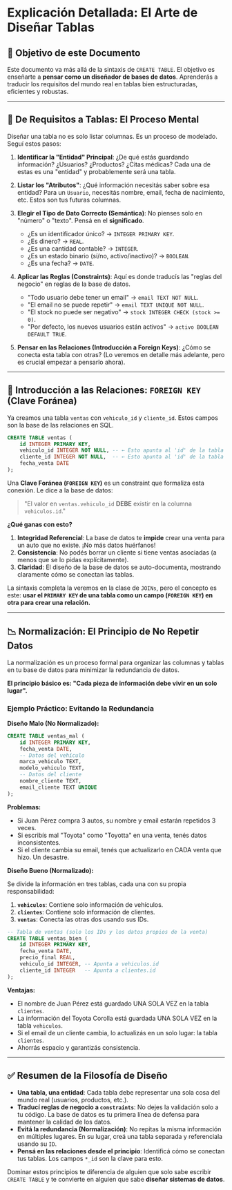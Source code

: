 # Explicación Detallada: El Arte de Diseñar Tablas

## 🎯 Objetivo de este Documento

Este documento va más allá de la sintaxis de `CREATE TABLE`. El objetivo es enseñarte a **pensar como un diseñador de bases de datos**. Aprenderás a traducir los requisitos del mundo real en tablas bien estructuradas, eficientes y robustas.

---

## 🎨 De Requisitos a Tablas: El Proceso Mental

Diseñar una tabla no es solo listar columnas. Es un proceso de modelado. Seguí estos pasos:

1.  **Identificar la "Entidad" Principal**: ¿De qué estás guardando información? ¿Usuarios? ¿Productos? ¿Citas médicas? Cada una de estas es una "entidad" y probablemente será una tabla.

2.  **Listar los "Atributos"**: ¿Qué información necesitás saber sobre esa entidad? Para un `Usuario`, necesitás nombre, email, fecha de nacimiento, etc. Estos son tus futuras columnas.

3.  **Elegir el Tipo de Dato Correcto (Semántica)**: No pienses solo en "número" o "texto". Pensá en el **significado**.
    *   ¿Es un identificador único? -> `INTEGER PRIMARY KEY`.
    *   ¿Es dinero? -> `REAL`.
    *   ¿Es una cantidad contable? -> `INTEGER`.
    *   ¿Es un estado binario (sí/no, activo/inactivo)? -> `BOOLEAN`.
    *   ¿Es una fecha? -> `DATE`.

4.  **Aplicar las Reglas (Constraints)**: Aquí es donde traducís las "reglas del negocio" en reglas de la base de datos.
    *   "Todo usuario debe tener un email" -> `email TEXT NOT NULL`.
    *   "El email no se puede repetir" -> `email TEXT UNIQUE NOT NULL`.
    *   "El stock no puede ser negativo" -> `stock INTEGER CHECK (stock >= 0)`.
    *   "Por defecto, los nuevos usuarios están activos" -> `activo BOOLEAN DEFAULT TRUE`.

5.  **Pensar en las Relaciones (Introducción a Foreign Keys)**: ¿Cómo se conecta esta tabla con otras? (Lo veremos en detalle más adelante, pero es crucial empezar a pensarlo ahora).

---

## 🔗 Introducción a las Relaciones: `FOREIGN KEY` (Clave Foránea)

Ya creamos una tabla `ventas` con `vehiculo_id` y `cliente_id`. Estos campos son la base de las relaciones en SQL.

```sql
CREATE TABLE ventas (
    id INTEGER PRIMARY KEY,
    vehiculo_id INTEGER NOT NULL, -- ← Esto apunta al 'id' de la tabla 'vehiculos'
    cliente_id INTEGER NOT NULL,  -- ← Esto apunta al 'id' de la tabla 'clientes'
    fecha_venta DATE
);
```

Una **Clave Foránea (`FOREIGN KEY`)** es un constraint que formaliza esta conexión. Le dice a la base de datos:

> "El valor en `ventas.vehiculo_id` **DEBE** existir en la columna `vehiculos.id`."

**¿Qué ganas con esto?**

1.  **Integridad Referencial**: La base de datos te **impide** crear una venta para un auto que no existe. ¡No más datos huérfanos!
2.  **Consistencia**: No podés borrar un cliente si tiene ventas asociadas (a menos que se lo pidas explícitamente).
3.  **Claridad**: El diseño de la base de datos se auto-documenta, mostrando claramente cómo se conectan las tablas.

La sintaxis completa la veremos en la clase de `JOINs`, pero el concepto es este: **usar el `PRIMARY KEY` de una tabla como un campo (`FOREIGN KEY`) en otra para crear una relación.**

---

## 📉 Normalización: El Principio de No Repetir Datos

La normalización es un proceso formal para organizar las columnas y tablas en tu base de datos para minimizar la redundancia de datos.

**El principio básico es: "Cada pieza de información debe vivir en un solo lugar".**

### Ejemplo Práctico: Evitando la Redundancia

**Diseño Malo (No Normalizado):**
```sql
CREATE TABLE ventas_mal (
    id INTEGER PRIMARY KEY,
    fecha_venta DATE,
    -- Datos del vehículo
    marca_vehiculo TEXT,
    modelo_vehiculo TEXT,
    -- Datos del cliente
    nombre_cliente TEXT,
    email_cliente TEXT UNIQUE
);
```

**Problemas:**
*   Si Juan Pérez compra 3 autos, su nombre y email estarán repetidos 3 veces.
*   Si escribís mal "Toyota" como "Toyotta" en una venta, tenés datos inconsistentes.
*   Si el cliente cambia su email, tenés que actualizarlo en CADA venta que hizo. Un desastre.

**Diseño Bueno (Normalizado):**

Se divide la información en tres tablas, cada una con su propia responsabilidad:

1.  **`vehiculos`**: Contiene solo información de vehículos.
2.  **`clientes`**: Contiene solo información de clientes.
3.  **`ventas`**: Conecta las otras dos usando sus IDs.

```sql
-- Tabla de ventas (solo los IDs y los datos propios de la venta)
CREATE TABLE ventas_bien (
    id INTEGER PRIMARY KEY,
    fecha_venta DATE,
    precio_final REAL,
    vehiculo_id INTEGER, -- Apunta a vehiculos.id
    cliente_id INTEGER   -- Apunta a clientes.id
);
```

**Ventajas:**
*   El nombre de Juan Pérez está guardado UNA SOLA VEZ en la tabla `clientes`.
*   La información del Toyota Corolla está guardada UNA SOLA VEZ en la tabla `vehiculos`.
*   Si el email de un cliente cambia, lo actualizás en un solo lugar: la tabla `clientes`.
*   Ahorrás espacio y garantizás consistencia.

---

## ✅ Resumen de la Filosofía de Diseño

*   **Una tabla, una entidad**: Cada tabla debe representar una sola cosa del mundo real (usuarios, productos, etc.).
*   **Traducí reglas de negocio a `constraints`**: No dejes la validación solo a tu código. La base de datos es tu primera línea de defensa para mantener la calidad de los datos.
*   **Evitá la redundancia (Normalización)**: No repitas la misma información en múltiples lugares. En su lugar, creá una tabla separada y referenciala usando su `ID`.
*   **Pensá en las relaciones desde el principio**: Identificá cómo se conectan tus tablas. Los campos `*_id` son la clave para esto.

Dominar estos principios te diferencia de alguien que solo sabe escribir `CREATE TABLE` y te convierte en alguien que sabe **diseñar sistemas de datos**.
